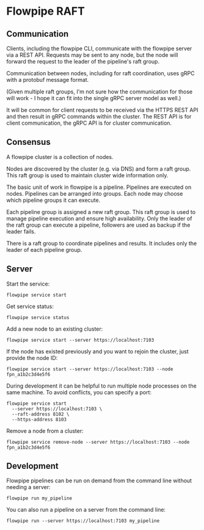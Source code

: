 # Flowpipe RAFT

## Communication

Clients, including the flowpipe CLI, communicate with the flowpipe server via
a REST API. Requests may be sent to any node, but the node will forward the
request to the leader of the pipeline's raft group.

Communication between nodes, including for raft coordination, uses gRPC with
a protobuf message format.

(Given multiple raft groups, I'm not sure how the communication for those will
work - I hope it can fit into the single gRPC server model as well.)

It will be common for client requests to be received via the HTTPS REST API
and then result in gRPC commands within the cluster. The REST API is for client
communication, the gRPC API is for cluster communication.


## Consensus

A flowpipe cluster is a collection of nodes.

Nodes are discovered by the cluster (e.g. via DNS) and form a raft group. This
raft group is used to maintain cluster wide information only.

The basic unit of work in flowpipe is a pipeline. Pipelines are executed on
nodes. Pipelines can be arranged into groups. Each node may choose which pipeline
groups it can execute.

Each pipeline group is assigned a new raft group. This raft group is used to
manage pipeline execution and ensure high availability. Only the leader of the
raft group can execute a pipeline, followers are used as backup if the leader
fails.

There is a raft group to coordinate pipelines and results. It includes only the
leader of each pipeline group.




## Server

Start the service:
```
flowpipe service start
```

Get service status:
```
flowpipe service status
```

Add a new node to an existing cluster:
```
flowpipe service start --server https://localhost:7103
```

If the node has existed previously and you want to rejoin the cluster, just
provide the node ID:
```
flowpipe service start --server https://localhost:7103 --node fpn_a1b2c3d4e5f6
```

During development it can be helpful to run multiple node processes on the
same machine. To avoid conflicts, you can specify a port:
```
flowpipe service start
  --server https://localhost:7103 \
  --raft-address 8102 \
  --https-address 8103
```

Remove a node from a cluster:
```
flowpipe service remove-node --server https://localhost:7103 --node fpn_a1b2c3d4e5f6
```


## Development

Flowpipe pipelines can be run on demand from the command line without needing a
server:
```
flowpipe run my_pipeline
```

You can also run a pipeline on a server from the command line:
```
flowpipe run --server https://localhost:7103 my_pipeline
```
